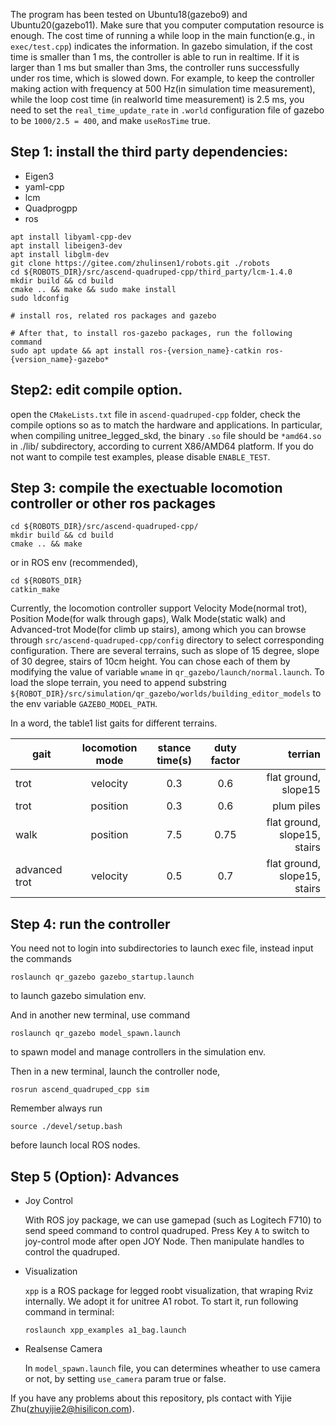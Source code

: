 The program has been tested on Ubuntu18(gazebo9) and Ubuntu20(gazebo11). Make sure that you computer computation resource is enough. The cost time of running a while loop in the main function(e.g., in `exec/test.cpp`) indicates the information. In gazebo simulation, if the cost time is smaller than 1 ms, the controller is able to run in realtime. If it is larger than 1 ms but smaller than 3ms, the controller runs successfully under ros time, which is slowed down. For example, to keep the controller making action with frequency at 500 Hz(in simulation time measurement), while the loop cost time (in realworld time measurement) is 2.5 ms, you need to set the `real_time_update_rate` in `.world` configuration file of gazebo to be `1000/2.5 = 400`, and make `useRosTime` true.

## Step 1: install the third party dependencies:
* Eigen3
* yaml-cpp
* lcm
* Quadprogpp
* ros

```
apt install libyaml-cpp-dev
apt install libeigen3-dev
apt install libglm-dev
git clone https://gitee.com/zhulinsen1/robots.git ./robots
cd ${ROBOTS_DIR}/src/ascend-quadruped-cpp/third_party/lcm-1.4.0
mkdir build && cd build
cmake .. && make && sudo make install
sudo ldconfig

# install ros, related ros packages and gazebo

# After that, to install ros-gazebo packages, run the following command
sudo apt update && apt install ros-{version_name}-catkin ros-{version_name}-gazebo* 
```

## Step2: edit compile option.
open the `CMakeLists.txt` file in `ascend-quadruped-cpp` folder, check the compile options so as to match the hardware and applications. In particular, when compiling unitree_legged_skd, the binary `.so` file should be `*amd64.so` in ./lib/ subdirectory, according to current X86/AMD64 platform. If you do not want to compile test examples, please disable `ENABLE_TEST`.


## Step 3: compile the exectuable locomotion controller or other ros packages
```
cd ${ROBOTS_DIR}/src/ascend-quadruped-cpp/
mkdir build && cd build
cmake .. && make
```
or in ROS env (recommended),
```
cd ${ROBOTS_DIR}
catkin_make
```
Currently, the locomotion controller support Velocity Mode(normal trot), Position Mode(for walk through gaps), Walk Mode(static walk) and Advanced-trot Mode(for climb up stairs), among which you can browse through `src/ascend-quadruped-cpp/config` directory to select corresponding configuration. There are several terrains, such as slope of 15 degree, slope of 30 degree, stairs of 10cm height. You can chose each of them by modifying the value of variable `wname` in `qr_gazebo/launch/normal.launch`. To load the slope terrain, you need to append substring `${ROBOT_DIR}/src/simulation/qr_gazebo/worlds/building_editor_models` to the env variable `GAZEBO_MODEL_PATH`.

In a word, the table1 list gaits for different terrains.

| gait   |  locomotion mode |    stance time(s)      |  duty factor |  terrian |
|--------|:----------------:|:-------------:|:-------------:|---------:|
| trot   |  velocity        |      0.3             |     0.6     | flat ground, slope15 |
| trot   | position         |      0.3             |    0.6      | plum piles |
| walk | position           |   7.5      |   0.75     | flat ground, slope15, stairs|
| advanced trot | velocity |    0.5     |    0.7     | flat ground, slope15, stairs|


## Step 4: run the controller
You need not to login into subdirectories to launch exec file, instead input the commands
```
roslaunch qr_gazebo gazebo_startup.launch
```
to launch gazebo simulation env.

And in another new terminal, use command
```
roslaunch qr_gazebo model_spawn.launch
```
to spawn model and manage controllers in the simulation env.

Then in a new terminal, launch the controller node,
```
rosrun ascend_quadruped_cpp sim
```
Remember always run 
```
source ./devel/setup.bash
```
before launch local ROS nodes.


## Step 5 (Option): Advances
* Joy Control

    With ROS joy package, we can use gamepad (such as Logitech F710) to send speed command to control quadruped. Press Key `A` to switch to joy-control mode after open JOY Node. Then manipulate handles to control the quadruped.

* Visualization

    `xpp` is a ROS package for legged roobt visualization, that wraping Rviz internally.
    We adopt it for unitree A1 robot. 
    To start it, run following command in terminal:
    ```
    roslaunch xpp_examples a1_bag.launch
    ```

* Realsense Camera

    In `model_spawn.launch` file, you can determines wheather to use camera or not, by setting `use_camera` param true or false.



If you have any problems about this repository, pls contact with Yijie Zhu(zhuyijie2@hisilicon.com).
